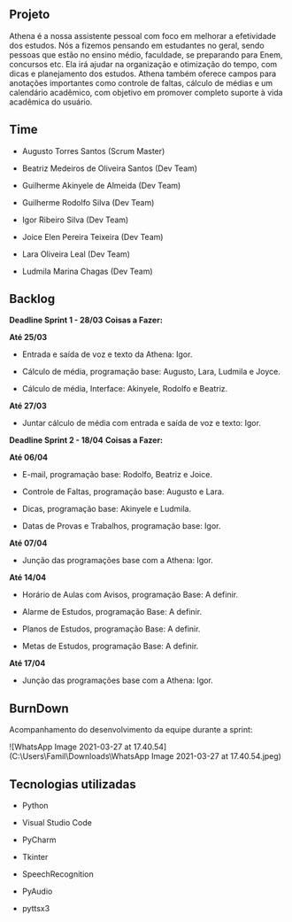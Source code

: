## Projeto

Athena é a nossa assistente pessoal com foco em melhorar a efetividade dos estudos. Nós a fizemos pensando em estudantes no geral, sendo pessoas que estão no ensino médio, faculdade, se preparando para Enem, concursos etc.
Ela irá ajudar na organização e otimização do tempo, com dicas e planejamento dos estudos.
Athena também oferece campos para anotações importantes como controle de faltas, cálculo de médias e um calendário acadêmico, com objetivo em promover completo suporte à vida acadêmica do usuário.

## Time

* Augusto Torres Santos  (Scrum Master)

* Beatriz Medeiros de Oliveira Santos (Dev Team)

* Guilherme Akinyele de Almeida (Dev Team)

* Guilherme Rodolfo Silva (Dev Team)

* Igor Ribeiro Silva (Dev Team)

* Joice Elen Pereira Teixeira (Dev Team)

* Lara Oliveira Leal (Dev Team)

* Ludmila Marina Chagas (Dev Team)



## Backlog

**Deadline Sprint 1 - 28/03**
**Coisas a Fazer:**

**Até 25/03**

* Entrada e saída de voz e texto da Athena: Igor.

*  Cálculo de média, programação base:  Augusto, Lara, Ludmila e Joyce.

* Cálculo de média, Interface: Akinyele, Rodolfo e Beatriz.

**Até 27/03**

* Juntar cálculo de média com entrada e saída de voz e texto: Igor.

**Deadline Sprint 2 - 18/04**
**Coisas a Fazer:**

**Até 06/04**

* E-mail, programação base: Rodolfo, Beatriz e Joice.

* Controle de Faltas, programação base: Augusto e Lara.

* Dicas, programação base: Akinyele e Ludmila.

* Datas de Provas e Trabalhos, programação base: Igor.

**Até 07/04** 

* Junção das programações base com a Athena: Igor.

**Até 14/04** 

* Horário de Aulas com Avisos, programação Base: A definir.

* Alarme de Estudos, programação Base: A definir.

* Planos de Estudos, programação Base: A definir.

* Metas de Estudos, programação Base: A definir.

**Até 17/04** 

* Junção das programações base com a Athena: Igor.

## BurnDown ##

Acompanhamento do desenvolvimento da equipe durante a sprint:



![WhatsApp Image 2021-03-27 at 17.40.54](C:\Users\Famil\Downloads\WhatsApp Image 2021-03-27 at 17.40.54.jpeg)

## Tecnologias utilizadas ##

- Python 

- Visual Studio Code

- PyCharm

- Tkinter

- SpeechRecognition

- PyAudio

- pyttsx3

  

